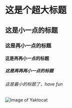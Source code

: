 # 这是个超大标题
## 这是小一点的标题
### 这是再小一点的标题
#### 这是再再小一点的标题
##### 这是再再再小一点的标题
###### 这是最小的标题了，have fun
![Image of Yaktocat](https://octodex.github.com/images/yaktocat.png)
